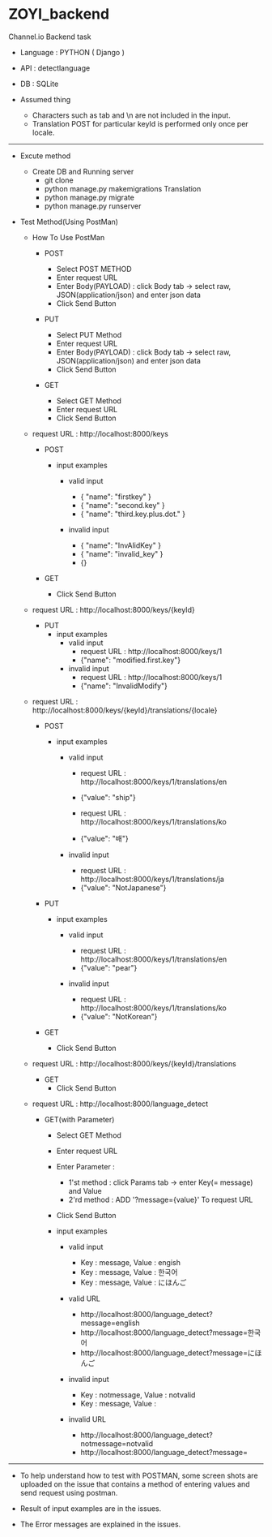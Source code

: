 # ZOYI_backend
Channel.io Backend task

- Language : PYTHON ( Django )
- API : detectlanguage
- DB : SQLite

- Assumed thing
  - Characters such as tab and \n are not included in the input.
  - Translation POST for particular keyId is performed only once per locale.

----------------------------------------------------------------------------------------------------------------

- Excute method
  - Create DB and Running server
    - git clone
    - python manage.py makemigrations Translation
    - python manage.py migrate
    - python manage.py runserver

- Test Method(Using PostMan)
    - How To Use PostMan
      - POST
        - Select POST METHOD
        - Enter request URL
        - Enter Body(PAYLOAD) : click Body tab -> select raw, JSON(application/json) and enter json data
        - Click Send Button

      - PUT
        - Select PUT Method
        - Enter request URL
        - Enter Body(PAYLOAD) : click Body tab -> select raw, JSON(application/json) and enter json data
        - Click Send Button
  
      - GET
        - Select GET Method
        - Enter request URL
        - Click Send Button

    - request URL : http://localhost:8000/keys
      - POST
        - input examples
          - valid input
            - { "name": "firstkey" } 
            - { "name": "second.key" } 
            - { "name": "third.key.plus.dot." }
          
          - invalid input
            - { "name": "InvAlidKey" }
            - { "name": "invalid_key" }
            - {}
   
      - GET
        - Click Send Button

    - request URL : http://localhost:8000/keys/{keyId}
      - PUT        
        - input examples
          - valid input
            - request URL : http://localhost:8000/keys/1
            - {"name": "modified.first.key"}
          - invalid input
            - request URL : http://localhost:8000/keys/1
            - {"name": "InvalidModify"} 
            
    - request URL : http://localhost:8000/keys/{keyId}/translations/{locale}
      - POST        
        - input examples
          - valid input
            - request URL : http://localhost:8000/keys/1/translations/en
            - {"value": "ship"}
            
            - request URL : http://localhost:8000/keys/1/translations/ko
            - {"value": "배"}

          - invalid input
            - request URL : http://localhost:8000/keys/1/translations/ja
            - {"value": "NotJapanese"} 
      
      - PUT
        - input examples
          - valid input
            - request URL : http://localhost:8000/keys/1/translations/en
            - {"value": "pear"}
            
          - invalid input
            - request URL : http://localhost:8000/keys/1/translations/ko
            - {"value": "NotKorean"} 
      - GET
        - Click Send Button

               
    - request URL : http://localhost:8000/keys/{keyId}/translations
      - GET
        - Click Send Button
      
    - request URL : http://localhost:8000/language_detect
      - GET(with Parameter)
        - Select GET Method
        - Enter request URL
        - Enter Parameter :
          - 1'st method : click Params tab -> enter Key(= message) and Value
          - 2'rd method : ADD '?message={value}' To request URL
        - Click Send Button
        
        - input examples
          - valid input
            - Key : message, Value : engish
            - Key : message, Value : 한국어
            - Key : message, Value : にほんご 
          - valid URL
            - http://localhost:8000/language_detect?message=english
            - http://localhost:8000/language_detect?message=한국어
            - http://localhost:8000/language_detect?message=にほんご
            
          - invalid input
            - Key : notmessage, Value : notvalid
            - Key : message, Value : 
          - invalid URL
            - http://localhost:8000/language_detect?notmessage=notvalid
            - http://localhost:8000/language_detect?message=
  
----------------------------------------------------------------------------------------------------------    
 
 - To help understand how to test with POSTMAN, some screen shots are uploaded on the issue that contains a method of entering values and send request using postman.
 
 - Result of input examples are in the issues.
 
 - The Error messages are explained in the issues.
